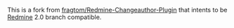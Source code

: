 This is a fork from [fragtom/Redmine-Changeauthor-Plugin](https://github.com/fragtom/Redmine-Changeauthor-Plugin)
that intents to be [Redmine](http://www.redmine.org) 2.0 branch compatible.